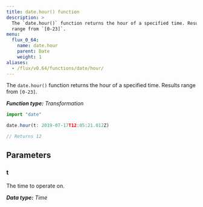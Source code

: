```yaml
---
title: date.hour() function
description: >
  The `date.hour()` function returns the hour of a specified time. Results
  range from `[0-23]`.
menu:
  flux_0_64:
    name: date.hour
    parent: Date
    weight: 1
aliases:
  - /flux/v0.64/functions/date/hour/
---
```


The `date.hour()` function returns the hour of a specified time.
Results range from `[0-23]`.

_**Function type:** Transformation_  

```js
import "date"

date.hour(t: 2019-07-17T12:05:21.012Z)

// Returns 12
```

## Parameters

### t
The time to operate on.

_**Data type:** Time_
